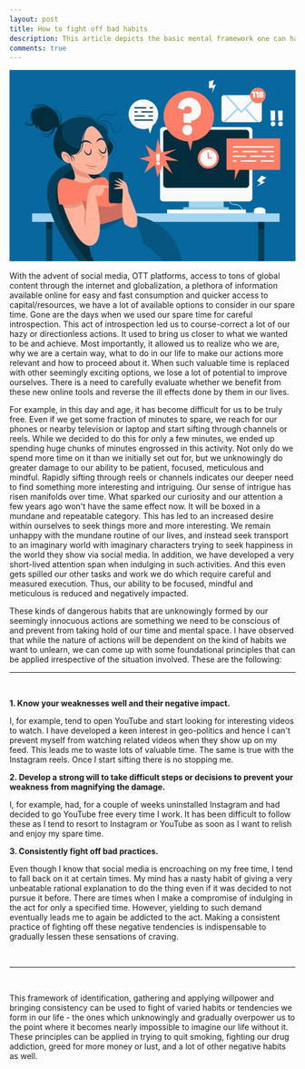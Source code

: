 ```yaml
---
layout: post
title: How to fight off bad habits
description: This article depicts the basic mental framework one can have while getting rid of bad habits.
comments: true
---
```


![Bad Habits](/images/proc.jpeg)

With the advent of social media, OTT platforms, access to tons of global content through the internet and globalization, a plethora of information available online for easy and fast consumption and quicker access to capital/resources, we have a lot of available options to consider in our spare time. Gone are the days when we used our spare time for careful introspection. This act of introspection led us to course-correct a lot of our hazy or directionless actions. It used to bring us closer to what we wanted to be and achieve. Most importantly, it allowed us to realize who we are, why we are a certain way, what to do in our life to make our actions more relevant and how to proceed about it. When such valuable time is replaced with other seemingly exciting options, we lose a lot of potential to improve ourselves. There is a need to carefully evaluate whether we benefit from these new online tools and reverse the ill effects done by them in our lives.

For example, in this day and age, it has become difficult for us to be truly free. Even if we get some fraction of minutes to spare, we reach for our phones or nearby television or laptop and start sifting through channels or reels. While we decided to do this for only a few minutes, we ended up spending huge chunks of minutes engrossed in this activity. Not only do we spend more time on it than we initially set out for, but we unknowingly do greater damage to our ability to be patient, focused, meticulous and mindful. Rapidly sifting through reels or channels indicates our deeper need to find something more interesting and intriguing. Our sense of intrigue has risen manifolds over time. What sparked our curiosity and our attention a few years ago won't have the same effect now. It will be boxed in a mundane and repeatable category. This has led to an increased desire within ourselves to seek things more and more interesting. We remain unhappy with the mundane routine of our lives, and instead seek transport to an imaginary world with imaginary characters trying to seek happiness in the world they show via social media. In addition, we have developed a very short-lived attention span when indulging in such activities. And this even gets spilled our other tasks and work we do which require careful and measured execution. Thus, our ability to be focused, mindful and meticulous is reduced and negatively impacted.

These kinds of dangerous habits that are unknowingly formed by our seemingly innocuous actions are something we need to be conscious of and prevent from taking hold of our time and mental space. I have observed that while the nature of actions will be dependent on the kind of habits we want to unlearn, we can come up with some foundational principles that can be applied irrespective of the situation involved. These are the following:
<br>
<hr>
<br>

**1. Know your weaknesses well and their negative impact.**

I, for example, tend to open YouTube and start looking for interesting videos to watch. I have developed a keen interest in geo-politics and hence I can't prevent myself from watching related videos when they show up on my feed. This leads me to waste lots of valuable time. The same is true with the Instagram reels. Once I start sifting there is no stopping me.

**2. Develop a strong will to take difficult steps or decisions to prevent your weakness from magnifying the damage.**

I, for example, had, for a couple of weeks uninstalled Instagram and had decided to go YouTube free every time I work. It has been difficult to follow these as I tend to resort to Instagram or YouTube as soon as I want to relish and enjoy my spare time.

**3. Consistently fight off bad practices.**

Even though I know that social media is encroaching on my free time, I tend to fall back on it at certain times. My mind has a nasty habit of giving a very unbeatable rational explanation to do the thing even if it was decided to not pursue it before. There are times when I make a compromise of indulging in the act for only a specified time. However, yielding to such demand eventually leads me to again be addicted to the act. Making a consistent practice of fighting off these negative tendencies is indispensable to gradually lessen these sensations of craving.

<br>
<hr>
<br>

This framework of identification, gathering and applying willpower and bringing consistency can be used to fight of varied habits or tendencies we form in our life - the ones which unknowingly and gradually overpower us to the point where it becomes nearly impossible to imagine our life without it. These principles can be applied in trying to quit smoking, fighting our drug addiction, greed for more money or lust, and a lot of other negative habits as well.
